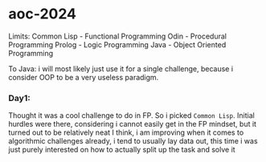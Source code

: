 # aoc-2024

Limits:
Common Lisp - Functional Programming
Odin - Procedural Programming
Prolog - Logic Programming
Java - Object Oriented Programming

To Java: i will most likely just use it for a single challenge, because i consider OOP to be a very useless paradigm.

### Day1:
Thought it was a cool challenge to do in FP. So i picked `Common Lisp`.
Initial hurdles were there, considering i cannot easily get in the FP mindset, but it turned out to be relatively neat
I think, i am improving when it comes to algorithmic challenges already, i tend to usually lay data out,
this time i was just purely interested on how to actually split up the task and solve it


